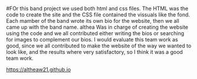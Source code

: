 #FOr this band project we used both html and css files.
The HTML was the code to create the site and the CSS file contained the vissuals like the fond.
Each mamber of the band wrote its own bio for the website, then we all came up with the band name.
althea Was in charge of creating the website using the code and we all contributed either writing the bios or searching for images to complement our bios.
I would evaluate this team work as good, since we all contributed to make the website of the way we wanted to look like, and the results where very satisfactory, so I think it was a good team work.

https://altheaw21.github.io